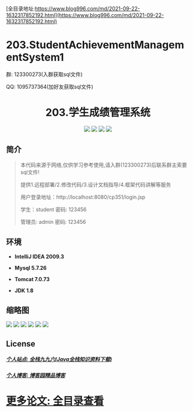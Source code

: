 [全目录地址:https://www.blog996.com/md/2021-09-22-1632317852192.html](https://www.blog996.com/md/2021-09-22-1632317852192.html)
# 203.StudentAchievementManagementSystem1

<p>群: 123300273(入群获取sql文件)</p>
<p>QQ: 1095737364(加好友获取sql文件)</p>


<p><h1 align="center">203.学生成绩管理系统</h1></p>


<p align="center">
	<img src="https://img.shields.io/badge/jdk-1.8-orange.svg"/>
    <img src="https://img.shields.io/badge/servlet-5.x-lightgrey.svg"/>
    <img src="https://img.shields.io/badge/jsp-3.x-blue.svg"/>
    <img src="https://img.shields.io/badge/jdbc-5.x-yellow.svg"/>
</p>

## 简介

> 本代码来源于网络,仅供学习参考使用,请入群(123300273)后联系群主索要sql文件!
>
> 提供1.远程部署/2.修改代码/3.设计文档指导/4.框架代码讲解等服务
>
> 用户登录地址：http://localhost:8080/cp351/login.jsp
>
> 学生：student   密码: 123456
>
> 管理员: admin   密码: 123456
>

## 环境

- <b>IntelliJ IDEA 2009.3</b>

- <b>Mysql 5.7.26</b>

- <b>Tomcat 7.0.73</b>

- <b>JDK 1.8</b>




## 缩略图

![](https://img2023.cnblogs.com/blog/588112/202302/588112-20230206225101051-245005487.png)
![](https://img2023.cnblogs.com/blog/588112/202302/588112-20230206225105474-189827897.png)
![](https://img2023.cnblogs.com/blog/588112/202302/588112-20230206225108980-1512577484.png)
![](https://img2023.cnblogs.com/blog/588112/202302/588112-20230206225112314-583447909.png)
![](https://img2023.cnblogs.com/blog/588112/202302/588112-20230206225115761-375809651.png)
![](https://img2023.cnblogs.com/blog/588112/202302/588112-20230206225119127-10696212.png)


## License

##### [个人站点: 全栈九九六(Java全栈知识资料下载)](https://www.blog996.com/)
##### [个人博客: 博客园精品博客](https://www.cnblogs.com/yysbolg/)
# [更多论文: 全目录查看](https://www.blog996.com/md/2021-09-22-1632317852192.html)



